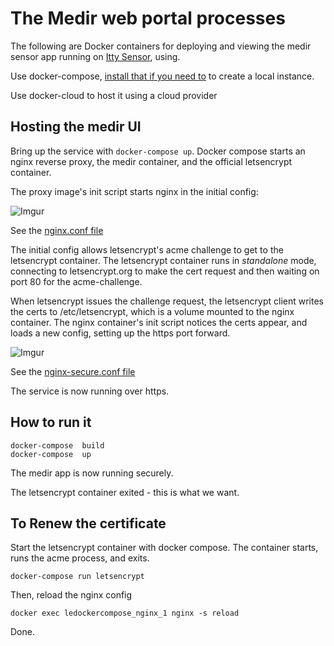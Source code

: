 # The Medir web portal processes

The following are Docker containers for deploying and viewing the
medir sensor app running on [Itty Sensor](https://www.ittysensor.com),
using.

Use docker-compose,
[install that if you need to](https://www.docker.com/docker-toolbox)
to create a local instance.

Use docker-cloud to host it using a cloud provider

## Hosting the medir UI

Bring up the service with ```docker-compose up```.  Docker compose
starts an nginx reverse proxy, the medir container, and the official letsencrypt container.

The proxy image's init script starts nginx in the initial config:

![Imgur](http://i.imgur.com/nHy2sEH.png)

See the [nginx.conf file](nginx-image/nginx.conf)

The initial config allows letsencrypt's acme challenge to get to the letsencrypt container. The letsencrypt container runs in _standalone_ mode, connecting to letsencrypt.org to make the cert request and then waiting on port 80 for the acme-challenge. 

When letsencrypt issues the challenge request, the letsencrypt client writes the certs to /etc/letsencrypt, which is a volume mounted to the nginx container. The nginx container's init script notices the certs appear, and loads a new config, setting up the https port forward.

![Imgur](http://i.imgur.com/iGOGUgn.png)

See the [nginx-secure.conf file](nginx-image/nginx-secure.conf)

The service is now running over https. 

## How to run it

```
docker-compose  build
docker-compose  up
```

The medir app is now running securely.

The letsencrypt container exited - this is what we want.

## To Renew the certificate

Start the letsencrypt container with docker compose. The container starts, runs the acme process, and exits.

```
docker-compose run letsencrypt
```

Then, reload the nginx config

```
docker exec ledockercompose_nginx_1 nginx -s reload
```
Done.
